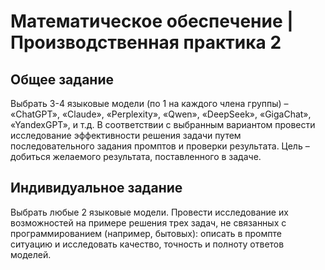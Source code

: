 # Математическое обеспечение | Производственная практика 2

## Общее задание 

Выбрать 3-4 языковые модели (по 1 на каждого члена группы) – «ChatGPT», «Claude», «Perplexity», «Qwen», «DeepSeek», «GigaChat», «YandexGPT», и т.д. В соответствии с выбранным вариантом провести исследование эффективности решения задачи путем последовательного задания промптов и проверки результата. Цель – добиться желаемого результата, поставленного в задаче.



## Индивидуальное задание

Выбрать любые 2 языковые модели. Провести исследование их возможностей на примере решения трех задач, не связанных с программированием (например, бытовых): описать в промпте ситуацию и исследовать качество, точность и полноту ответов моделей.
